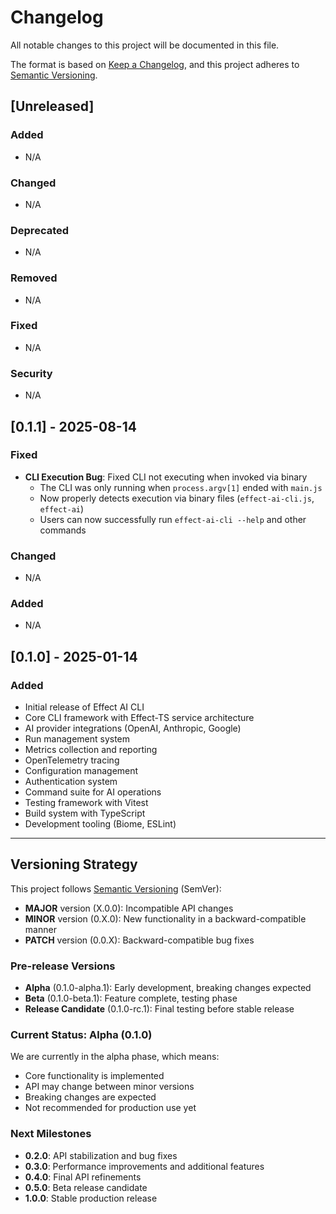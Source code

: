 # Changelog

All notable changes to this project will be documented in this file.

The format is based on [Keep a Changelog](https://keepachangelog.com/en/1.0.0/),
and this project adheres to [Semantic Versioning](https://semver.org/spec/v2.0.0.html).

## [Unreleased]

### Added
- N/A

### Changed
- N/A

### Deprecated
- N/A

### Removed
- N/A

### Fixed
- N/A

### Security
- N/A

## [0.1.1] - 2025-08-14

### Fixed
- **CLI Execution Bug**: Fixed CLI not executing when invoked via binary
  - The CLI was only running when `process.argv[1]` ended with `main.js`
  - Now properly detects execution via binary files (`effect-ai-cli.js`, `effect-ai`)
  - Users can now successfully run `effect-ai-cli --help` and other commands

### Changed
- N/A

### Added
- N/A

## [0.1.0] - 2025-01-14

### Added
- Initial release of Effect AI CLI
- Core CLI framework with Effect-TS service architecture
- AI provider integrations (OpenAI, Anthropic, Google)
- Run management system
- Metrics collection and reporting
- OpenTelemetry tracing
- Configuration management
- Authentication system
- Command suite for AI operations
- Testing framework with Vitest
- Build system with TypeScript
- Development tooling (Biome, ESLint)

---

## Versioning Strategy

This project follows [Semantic Versioning](https://semver.org/) (SemVer):

- **MAJOR** version (X.0.0): Incompatible API changes
- **MINOR** version (0.X.0): New functionality in a backward-compatible manner
- **PATCH** version (0.0.X): Backward-compatible bug fixes

### Pre-release Versions

- **Alpha** (0.1.0-alpha.1): Early development, breaking changes expected
- **Beta** (0.1.0-beta.1): Feature complete, testing phase
- **Release Candidate** (0.1.0-rc.1): Final testing before stable release

### Current Status: Alpha (0.1.0)

We are currently in the alpha phase, which means:
- Core functionality is implemented
- API may change between minor versions
- Breaking changes are expected
- Not recommended for production use yet

### Next Milestones

- **0.2.0**: API stabilization and bug fixes
- **0.3.0**: Performance improvements and additional features
- **0.4.0**: Final API refinements
- **0.5.0**: Beta release candidate
- **1.0.0**: Stable production release
